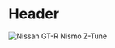 # Header

![Nissan GT-R Nismo Z-Tune](https://www.autozeitung.de/assets/styles/article_image/public/field/image/nissan-gt-r-nismo-z-tune-1_0.jpg?itok=c-MpVGhf)
